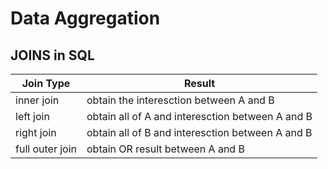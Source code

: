 # Data Aggregation 

## JOINS in SQL 
| Join Type | Result | 
| --- | --- | 
| inner join | obtain the interesction between A and B | 
| left join | obtain all of A and interesction between A and B | 
| right join | obtain all of B and interesction between A and B | 
| full outer join | obtain OR result between A and B | 